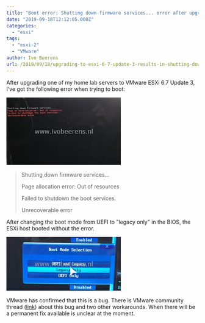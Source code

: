 ```yaml
---
title: "Boot error: Shutting down firmware services... error after upgrading to VMware ESXi 6.7 Update 3"
date: "2019-09-18T12:12:05.000Z"
categories: 
  - "esxi"
tags: 
  - "esxi-2"
  - "VMware"
author: Ivo Beerens
url: /2019/09/18/upgrading-to-esxi-6-7-update-3-results-in-shutting-down-firmware-services-error/
---
```


After upgrading one of my home lab servers to VMware ESXi 6.7 Update 3, I’ve got the following error when trying to boot:

[![](images/error-300x177.jpg)](images/error.jpg)

> Shutting down firmware services...
> 
> Page allocation error: Out of resources
> 
> Failed to shutdown the boot services.
> 
> Unrecoverable error

After changing the boot mode from UEFI to "legacy only" in the BIOS, the ESXi host booted without the error.

[![](images/bios-300x141.jpg)](images/bios.jpg)

VMware has confirmed that this is a bug. There is VMware community thread ([link](https://communities.VMware.com/thread/617099)) about this bug and two other workarounds. When there will be a permanent fix available is unclear at the moment.



